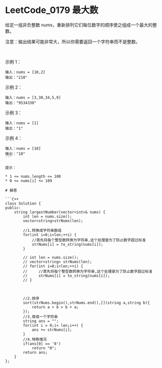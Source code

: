 # LeetCode_0179 最大数

给定一组非负整数 nums，重新排列它们每位数字的顺序使之组成一个最大的整数。

注意：输出结果可能非常大，所以你需要返回一个字符串而不是整数。

 

示例 1：
```
输入：nums = [10,2]
输出："210"
```
示例 2：
```
输入：nums = [3,30,34,5,9]
输出："9534330"
```
示例 3：
```
输入：nums = [1]
输出："1"
```
示例 4：
```
输入：nums = [10]
输出："10"
``` 

提示：

* 1 <= nums.length <= 100
* 0 <= nums[i] <= 109

# 解答

```C++
class Solution {
public:
    string largestNumber(vector<int>& nums) {
        int len = nums.size();
        vector<string>strNums(len);
        
        //1.转换成字符串数组
        for(int i=0;i<len;++i) {
            //首先将每个整型数转换为字符串,这个处理是为了防止数字超过标准
            strNums[i] = to_string(nums[i]);
        }
        
        // int len = nums.size();
        // vector<string> strNums(len);
        // for(int i=0;i<len;++i) {
        //     //首先将每个整型数转换为字符串,这个处理是为了防止数字超过标准
        //     strNums[i] = to_string(nums[i]);
        // }
        
        
        
        //2.排序
        sort(strNums.begin(),strNums.end(),[](string a,string b){
            return a + b > b + a;
        });
        //3.穿成一个字符串
        string ans = "";
        for(int i = 0;i< len;i++) {
            ans += strNums[i];
        }
        //4.特殊情况
        if(ans[0] == '0')
            return "0";
        return ans;
    }
};
```
